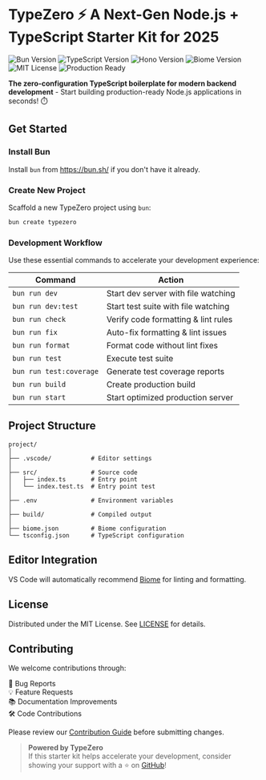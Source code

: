 # TypeZero ⚡️ A Next-Gen Node.js + TypeScript Starter Kit for 2025

![Bun Version](https://img.shields.io/badge/Bun-1.2.2-blue)
![TypeScript Version](https://img.shields.io/badge/TypeScript-5.7-blue)
![Hono Version](https://img.shields.io/badge/Hono-4.7.2-blue)
![Biome Version](https://img.shields.io/badge/Biome-1.9.4-orange)
![MIT License](https://img.shields.io/badge/License-MIT-orange)
![Production Ready](https://img.shields.io/badge/Production-Ready-brightgreen)

**The zero-configuration TypeScript boilerplate for modern backend
development** - Start building production-ready Node.js applications in seconds!
⏱️

## Get Started

### Install Bun

Install `bun` from <https://bun.sh/> if you don't have it already.

### Create New Project

Scaffold a new TypeZero project using `bun`:

```bash
bun create typezero
```

### Development Workflow

Use these essential commands to accelerate your development experience:

| Command                 | Action                              |
| ----------------------- | ----------------------------------- |
| `bun run dev`           | Start dev server with file watching |
| `bun run dev:test`      | Start test suite with file watching |
| `bun run check`         | Verify code formatting & lint rules |
| `bun run fix`           | Auto-fix formatting & lint issues   |
| `bun run format`        | Format code without lint fixes      |
| `bun run test`          | Execute test suite                  |
| `bun run test:coverage` | Generate test coverage reports      |
| `bun run build`         | Create production build             |
| `bun run start`         | Start optimized production server   |

## Project Structure

```tree
project/
│
├── .vscode/           # Editor settings
│
├── src/               # Source code
│   ├── index.ts       # Entry point
│   └── index.test.ts  # Entry point test
│
├── .env               # Environment variables
│
├── build/             # Compiled output
│
├── biome.json         # Biome configuration
└── tsconfig.json      # TypeScript configuration
```

## Editor Integration

VS Code will automatically recommend [Biome](https://marketplace.visualstudio.com/items?itemName=biomejs.biome) for linting and formatting.

## License

Distributed under the MIT License. See [LICENSE](LICENSE) for details.

## Contributing

We welcome contributions through:

🐛 Bug Reports  
💡 Feature Requests  
📚 Documentation Improvements  
🛠️ Code Contributions

Please review our [Contribution Guide](CONTRIBUTING.md) before submitting changes.

> **Powered by TypeZero**  
> If this starter kit helps accelerate your development, consider showing your support with a ⭐ on [GitHub](https://github.com/mislam/typezero)!
